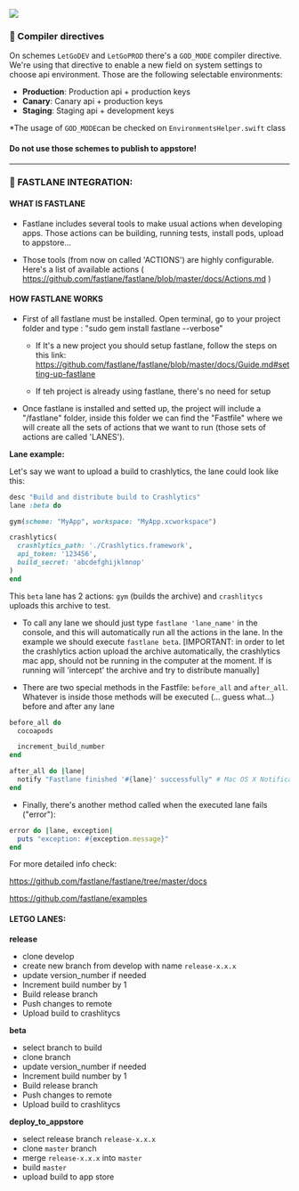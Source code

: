 ![](http://cl.ly/47422U3i172J/letgo-ios-logo.png)

### :space_invader: Compiler directives

On schemes `LetGoDEV` and `LetGoPROD` there's a `GOD_MODE` compiler directive. We're using that directive to enable a new field on system settings to choose api environment. Those are the following selectable environments:

- **Production**:   Production api + production keys
- **Canary**: Canary api + production keys
- **Staging**: Staging api + development keys

*The usage of `GOD_MODE`can be checked on `EnvironmentsHelper.swift` class


#### Do not use those schemes to publish to appstore!

---

### :space_invader: FASTLANE INTEGRATION:

#### WHAT IS FASTLANE

- Fastlane includes several tools to make usual actions when developing apps.  Those actions can be building, running tests, install pods, upload to appstore...

- Those tools (from now on called 'ACTIONS') are highly configurable.  Here's a list of available actions ( https://github.com/fastlane/fastlane/blob/master/docs/Actions.md )



#### HOW FASTLANE WORKS

- First of all fastlane must be installed.  Open terminal, go to your project folder and type :  "sudo gem install fastlane --verbose"

  - If It's a new project you should setup fastlane, follow the steps on this link: https://github.com/fastlane/fastlane/blob/master/docs/Guide.md#setting-up-fastlane

  - If teh project is already using fastlane, there's no need for setup

- Once fastlane is installed and setted up, the project will include a "/fastlane" folder, inside this folder we can find the "Fastfile" where we will create all the sets of actions that we want to run (those sets of actions are called 'LANES').


**Lane example:**

Let's say we want to upload a build to crashlytics, the lane could look like this:

```ruby
desc "Build and distribute build to Crashlytics"
lane :beta do

gym(scheme: "MyApp", workspace: "MyApp.xcworkspace")

crashlytics(
  crashlytics_path: './Crashlytics.framework',
  api_token: '123456',
  build_secret: 'abcdefghijklmnop'
)
end
```

This `beta` lane has 2 actions: `gym` (builds the archive) and `crashlitycs` uploads this archive to test.


- To call any lane we should just type `fastlane 'lane_name'` in the console, and this will automatically run all the actions in the lane.  In the example we should execute `fastlane beta`. [IMPORTANT: in order to let the crashlytics action upload the archive automatically, the crashlytics mac app, should not be running in the computer at the moment.  If is running will 'intercept' the archive and try to distribute manually]

- There are two special methods in the Fastfile: `before_all` and `after_all`.  Whatever is inside those methods will be executed (... guess what...) before and after any lane

```ruby
before_all do
  cocoapods

  increment_build_number
end

after_all do |lane|
  notify "Fastlane finished '#{lane}' successfully" # Mac OS X Notification
end
```

- Finally, there's another method called when the executed lane fails ("error"):

```ruby
error do |lane, exception|
  puts "exception: #{exception.message}"
end
```


For more detailed info check:

https://github.com/fastlane/fastlane/tree/master/docs

https://github.com/fastlane/examples


#### LETGO LANES:

**release**

  - clone develop
  - create new branch from develop with name `release-x.x.x`
  - update version_number if needed
  - Increment build number by 1
  - Build release branch
  - Push changes to remote
  - Upload build to crashlitycs

**beta**

  - select branch to build
  - clone branch
  - update version_number if needed
  - Increment build number by 1
  - Build release branch
  - Push changes to remote
  - Upload build to crashlitycs

**deploy_to_appstore**

  - select release branch `release-x.x.x`
  - clone `master` branch
  - merge `release-x.x.x` into `master`
  - build `master`
  - upload build to app store
